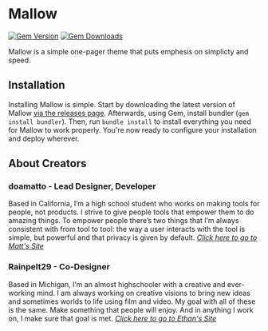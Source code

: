 # Mallow

[![Gem Version](https://badge.fury.io/rb/mallow-theme.svg)](https://badge.fury.io/rb/mallow-theme) [![Gem Downloads](https://img.shields.io/gem/dt/mallow-theme?color=68%2C%20204%2C%2017)](https://badge.fury.io/rb/mallow-theme)

Mallow is a simple one-pager theme that puts emphesis on simplicty and speed.

## Installation

Installing Mallow is simple. Start by downloading the latest version of Mallow [via the releases page](https://github.com/doamatto/mallow-theme/releases/latest). Afterwards, using Gem, install bundler (`gem install bundler`). Then, run `bundle install` to install everything you need for Mallow to work properly. You're now ready to configure your installation and deploy wherever.

## About Creators

### doamatto - Lead Designer, Developer
Based in California, I’m a high school student who works on making tools for people, not products. I strive to give people tools that empower them to do amazing things. To empower people there’s two things that I’m always consistent with from tool to tool: the way a user interacts with the tool is simple, but powerful and that privacy is given by default. _[Click here to go to Matt's Site](https://doamatto.xyz)_

### Rainpelt29 - Co-Designer
Based in Michigan, I’m an almost highschooler with a creative and ever-working mind. I am always working on creative visions to bring new ideas and sometimes worlds to life using film and video. My goal with all of these is the same. Make something that people will enjoy. And in anything I work on, I make sure that goal is met. _[Click here to go to Ethan's Site](https://rainpelt29.github.io/rainpelt29site)_